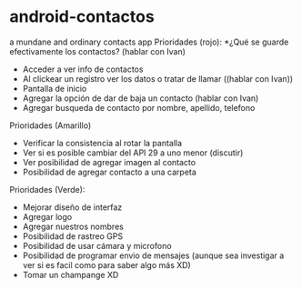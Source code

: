 # android-contactos
a mundane and ordinary contacts app
Prioridades (rojo):
*¿Qué se guarde efectivamente los contactos? (hablar con Ivan)
* Acceder a ver info de contactos
* Al clickear un registro ver los datos o tratar de llamar ((hablar con Ivan))
* Pantalla de inicio
* Agregar la opción de dar de baja un contacto (hablar con Ivan)
* Agregar busqueda de contacto por nombre, apellido, telefono

Prioridades (Amarillo)
* Verificar la consistencia al rotar la pantalla
* Ver si es posible cambiar del API 29 a uno menor (discutir)
* Ver posibilidad de agregar imagen al contacto
* Posibilidad de agregar contacto a una carpeta

Prioridades (Verde):
* Mejorar diseño de interfaz
* Agregar logo
* Agregar nuestros nombres
* Posibilidad de rastreo GPS
* Posibilidad de usar cámara y microfono
* Posibilidad de programar envio de mensajes (aunque sea investigar a ver si es facil como para saber algo más XD)
* Tomar un champange XD

